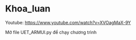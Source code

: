 # Khoa_luan

Youtube: https://www.youtube.com/watch?v=XVOagMaX-9Y

Mở file UET_ARMUI.py để chạy chương trình

